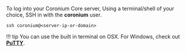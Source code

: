 To log into your Coronium Core server, Using a terminal/shell of your choice, SSH in with the __coronium__ user.

```
ssh coronium@<server-ip-or-domain>
```

!!! tip
    You can use the built in terminal on OSX. For Windows, check out __[PuTTY](https://www.chiark.greenend.org.uk/~sgtatham/putty/latest.html)__.